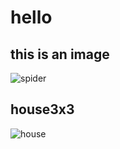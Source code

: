 # hello 
## this is an image
![spider](https://img.zcool.cn/community/01e88e5dc263cda8012163baa96ebd.jpg@1280w_1l_2o_100sh.jpg)
## house3x3
![house](.images/house3x3.png)
